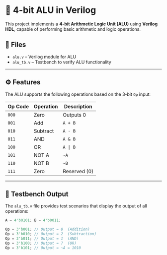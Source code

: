 # 🔢 4-bit ALU in Verilog

This project implements a **4-bit Arithmetic Logic Unit (ALU)** using **Verilog HDL**, capable of performing basic arithmetic and logic operations.

## 📁 Files

- `alu.v` – Verilog module for ALU
- `alu_tb.v` – Testbench to verify ALU functionality

---

## ⚙️ Features

The ALU supports the following operations based on the 3-bit `Op` input:

| Op Code | Operation     | Description        |
|---------|---------------|--------------------|
| `000`   | Zero          | Outputs 0          |
| `001`   | Add           | `A + B`            |
| `010`   | Subtract      | `A - B`            |
| `011`   | AND           | `A & B`            |
| `100`   | OR            | `A \| B`           |
| `101`   | NOT A         | `~A`               |
| `110`   | NOT B         | `~B`               |
| `111`   | Zero          | Reserved (0)       |

---

## 🧪 Testbench Output

The `alu_tb.v` file provides test scenarios that display the output of all operations:

```verilog
A = 4'b0101; B = 4'b0011;

Op = 3'b001; // Output = 8  (Addition)
Op = 3'b010; // Output = 2  (Subtraction)
Op = 3'b011; // Output = 1  (AND)
Op = 3'b100; // Output = 7  (OR)
Op = 3'b101; // Output = ~A = 1010
